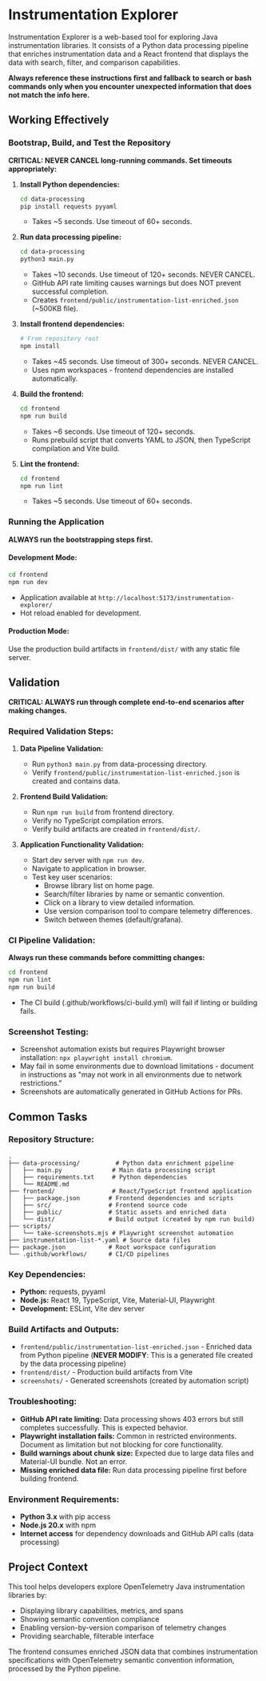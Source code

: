 # Instrumentation Explorer

Instrumentation Explorer is a web-based tool for exploring Java instrumentation libraries. It consists of a Python data processing pipeline that enriches instrumentation data and a React frontend that displays the data with search, filter, and comparison capabilities.

**Always reference these instructions first and fallback to search or bash commands only when you encounter unexpected information that does not match the info here.**

## Working Effectively

### Bootstrap, Build, and Test the Repository

**CRITICAL: NEVER CANCEL long-running commands. Set timeouts appropriately:**

1. **Install Python dependencies:**
   ```bash
   cd data-processing
   pip install requests pyyaml
   ```
   - Takes ~5 seconds. Use timeout of 60+ seconds.

2. **Run data processing pipeline:**
   ```bash
   cd data-processing
   python3 main.py
   ```
   - Takes ~10 seconds. Use timeout of 120+ seconds. NEVER CANCEL.
   - GitHub API rate limiting causes warnings but does NOT prevent successful completion.
   - Creates `frontend/public/instrumentation-list-enriched.json` (~500KB file).

3. **Install frontend dependencies:**
   ```bash
   # From repository root
   npm install
   ```
   - Takes ~45 seconds. Use timeout of 300+ seconds. NEVER CANCEL.
   - Uses npm workspaces - frontend dependencies are installed automatically.

4. **Build the frontend:**
   ```bash
   cd frontend
   npm run build
   ```
   - Takes ~6 seconds. Use timeout of 120+ seconds.
   - Runs prebuild script that converts YAML to JSON, then TypeScript compilation and Vite build.

5. **Lint the frontend:**
   ```bash
   cd frontend
   npm run lint
   ```
   - Takes ~5 seconds. Use timeout of 60+ seconds.

### Running the Application

**ALWAYS run the bootstrapping steps first.**

#### Development Mode:
```bash
cd frontend
npm run dev
```
- Application available at `http://localhost:5173/instrumentation-explorer/`
- Hot reload enabled for development.

#### Production Mode:
Use the production build artifacts in `frontend/dist/` with any static file server.

## Validation

**CRITICAL: ALWAYS run through complete end-to-end scenarios after making changes.**

### Required Validation Steps:
1. **Data Pipeline Validation:**
   - Run `python3 main.py` from data-processing directory.
   - Verify `frontend/public/instrumentation-list-enriched.json` is created and contains data.

2. **Frontend Build Validation:**
   - Run `npm run build` from frontend directory.
   - Verify no TypeScript compilation errors.
   - Verify build artifacts are created in `frontend/dist/`.

3. **Application Functionality Validation:**
   - Start dev server with `npm run dev`.
   - Navigate to application in browser.
   - Test key user scenarios:
     - Browse library list on home page.
     - Search/filter libraries by name or semantic convention.
     - Click on a library to view detailed information.
     - Use version comparison tool to compare telemetry differences.
     - Switch between themes (default/grafana).

### CI Pipeline Validation:
**Always run these commands before committing changes:**
```bash
cd frontend
npm run lint
npm run build
```
- The CI build (.github/workflows/ci-build.yml) will fail if linting or building fails.

### Screenshot Testing:
- Screenshot automation exists but requires Playwright browser installation: `npx playwright install chromium`.
- May fail in some environments due to download limitations - document in instructions as "may not work in all environments due to network restrictions."
- Screenshots are automatically generated in GitHub Actions for PRs.

## Common Tasks

### Repository Structure:
```
.
├── data-processing/          # Python data enrichment pipeline
│   ├── main.py              # Main data processing script
│   ├── requirements.txt     # Python dependencies
│   └── README.md           
├── frontend/                # React/TypeScript frontend application
│   ├── package.json        # Frontend dependencies and scripts
│   ├── src/                # Frontend source code
│   ├── public/             # Static assets and enriched data
│   └── dist/               # Build output (created by npm run build)
├── scripts/
│   └── take-screenshots.mjs # Playwright screenshot automation
├── instrumentation-list-*.yaml # Source data files
├── package.json            # Root workspace configuration
└── .github/workflows/      # CI/CD pipelines
```

### Key Dependencies:
- **Python:** requests, pyyaml
- **Node.js:** React 19, TypeScript, Vite, Material-UI, Playwright
- **Development:** ESLint, Vite dev server

### Build Artifacts and Outputs:
- `frontend/public/instrumentation-list-enriched.json` - Enriched data from Python pipeline (**NEVER MODIFY**: This is a generated file created by the data processing pipeline)
- `frontend/dist/` - Production build artifacts from Vite
- `screenshots/` - Generated screenshots (created by automation script)

### Troubleshooting:
- **GitHub API rate limiting:** Data processing shows 403 errors but still completes successfully. This is expected behavior.
- **Playwright installation fails:** Common in restricted environments. Document as limitation but not blocking for core functionality.
- **Build warnings about chunk size:** Expected due to large data files and Material-UI bundle. Not an error.
- **Missing enriched data file:** Run data processing pipeline first before building frontend.

### Environment Requirements:
- **Python 3.x** with pip access
- **Node.js 20.x** with npm
- **Internet access** for dependency downloads and GitHub API calls (data processing)

## Project Context

This tool helps developers explore OpenTelemetry Java instrumentation libraries by:
- Displaying library capabilities, metrics, and spans
- Showing semantic convention compliance
- Enabling version-by-version comparison of telemetry changes
- Providing searchable, filterable interface

The frontend consumes enriched JSON data that combines instrumentation specifications with OpenTelemetry semantic convention information, processed by the Python pipeline.